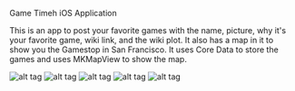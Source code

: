 Game Timeh iOS Application

This is an app to post your favorite games with the name, picture, why it's your favorite game, wiki link, and the wiki plot. It also has a map in it to show you the Gamestop in San Francisco. It uses Core Data to store the games and uses MKMapView to show the map.

![alt tag](https://raw.githubusercontent.com/jamesalandyer/game-timeh/master/game-timeh1.png)
![alt tag](https://raw.githubusercontent.com/jamesalandyer/game-timeh/master/game-timeh2.png)
![alt tag](https://raw.githubusercontent.com/jamesalandyer/game-timeh/master/game-timeh3.png)
![alt tag](https://raw.githubusercontent.com/jamesalandyer/game-timeh/master/game-timeh4.png)
![alt tag](https://raw.githubusercontent.com/jamesalandyer/game-timeh/master/game-timeh5.png)

